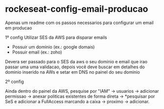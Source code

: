 # rockeseat-config-email-producao
Apenas um readme com os passos necessarios para configurar um email em producao

1º config
Utilizar SES da AWS para disparar emails
- Possuir um dominio (ex.: google domais)
- Possuir email (ex.: zoho)

Devera ser passado para o SES da aws o seu dominio e email que irao passar uma uma validacao, depois você deve buscar em detalhes do dominio inserido na AWs e setar em DNS no painel do seu dominio

2º config

Ainda dentro do painel da AWS, pesquise por "IAM" -> usuarios -> adicionar permissao -> anexar politicas existentes de forma direta -> *pesquisar por SeS  e adicionar a FullAccess marcando a caixa -> proximo -> adicionar.
